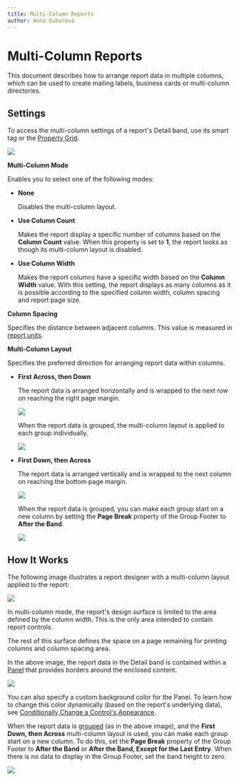 ```yaml
---
title: Multi-Column Reports
author: Anna Gubareva
---
```

# Multi-Column Reports

This document describes how to arrange report data in multiple columns, which can be used to create mailing labels, business cards or multi-column directories.

## <a name="settings"></a>Settings
To access the multi-column settings of a report's Detail band, use its smart tag or the [Property Grid](../report-designer-tools/ui-panels/property-grid-tabbed-view.md).

![](../../../../images/eurd-win-multi-column-options.png)

**Multi-Column Mode**

Enables you to select one of the following modes:

* **None** 

    Disables the multi-column layout.

* **Use Column Count**

    Makes the report display a specific number of columns based on the **Column Count** value. When this property is set to **1**, the report looks as though its multi-column layout is disabled.

* **Use Column Width** 

    Makes the report columns have a specific width based on the **Column Width** value. With this setting, the report displays as many columns as it is possible according to the specified column width, column spacing and report page size.

**Column Spacing**

Specifies the distance between adjacent columns. This value is measured in [report units](../configure-design-settings/change-a-report-measurement-units.md).

**Multi-Column Layout** 

Specifies the preferred direction for arranging report data within columns.

* **First Across, then Down**

    The report data is arranged horizontally and is wrapped to the next row on reaching the right page margin.

    ![](../../../../images/eurd-win-multi-column-across-then-down-ungrouped.png)

    When the report data is grouped, the multi-column layout is applied to each group individually.

    ![](../../../../images/eurd-win-multi-column-across-then-down-grouped.png)

* **First Down, then Across**

    The report data is arranged vertically and is wrapped to the next column on reaching the bottom page margin.

    ![](../../../../images/eurd-win-multi-column-down-then-across-ungrouped.png)

    When the report data is grouped, you can make each group start on a new column by setting the **Page Break** property of the Group Footer to **After the Band**.

    ![](../../../../images/eurd-win-multi-column-down-then-across-grouped.png)

## <a name="howworks"></a>How It Works
The following image illustrates a report designer with a multi-column layout applied to the report:

![](../../../../images/eurd-win-multi-column-layout.png)

In multi-column mode, the report's design surface is limited to the area defined by the column width. This is the only area intended to contain report controls.

The rest of this surface defines the space on a page remaining for printing columns and column spacing area.

In the above image, the report data in the Detail band is contained within a [Panel](../use-report-elements/use-basic-report-controls/panel.md) that provides borders around the enclosed content.

![](../../../../images/eurd-win-multi-column-panel-borders-property.png)

You can also specify a custom background color for the Panel. To learn how to change this color dynamically (based on the report's underlying data), see [Conditionally Change a Control's Appearance](../shape-report-data/shape-data-expression-bindings/conditionally-change-a-control-appearance.md).

When the report data is [grouped](../shape-report-data/group-and-sort-data/group-data.md) (as in the above image), and the **First Down, then Across** multi-column layout is used, you can make each group start on a new column. To do this, set the **Page Break** property of the Group Footer to **After the Band** or **After the Band, Except for the Last Entry**. When there is no data to display in the Group Footer, set the band height to zero.

![](../../../../images/eurd-win-multi-column-band-page-break.png)